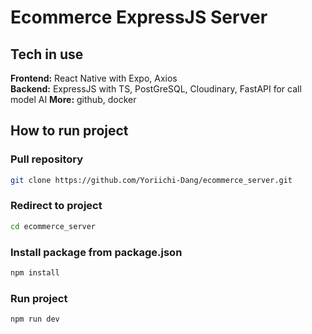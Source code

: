 # Ecommerce ExpressJS Server

## Tech in use

**Frontend:** React Native with Expo, Axios <br>
**Backend:** ExpressJS with TS, PostGreSQL, Cloudinary, FastAPI for call model AI
**More:** github, docker

## How to run project

### Pull repository

```bash
git clone https://github.com/Yoriichi-Dang/ecommerce_server.git
```

### Redirect to project

```bash
cd ecommerce_server
```

### Install package from package.json

```bash
npm install
```

### Run project

```bash
npm run dev
```
